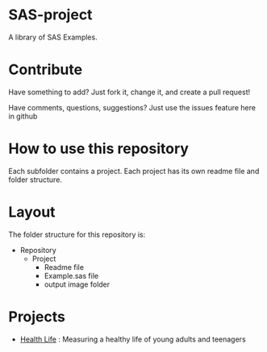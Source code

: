 # SAS-project

A library of SAS Examples.

# Contribute
Have something to add? Just fork it, change it, and create a pull request! <br>

Have comments, questions, suggestions? Just use the issues feature here in github

# How to use this repository
Each subfolder contains a project. Each project has its own readme file and folder structure.

# Layout
The folder structure for this repository is:

* Repository
  * Project
    * Readme file
    * Example.sas file
    * output image folder
    
# Projects
* [Health Life](https://github.com/jyoon2286/SAS-project/tree/main/Healthy%20Life) : Measuring a healthy life of young adults and teenagers

